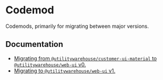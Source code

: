 # Codemod

Codemods, primarily for migrating between major versions.

## Documentation

- [Migrating from `@utilitywarehouse/customer-ui-material` to `@utilitywarehouse/web-ui` v0.](https://uw-web-ui.vercel.app/?path=/docs/web-ui-guides-migration-v0--documentation)
- [Migrating to `@utilitywarehouse/web-ui` v1.](https://uw-web-ui.vercel.app/?path=/docs/web-ui-guides-migration-v1--documentation)

